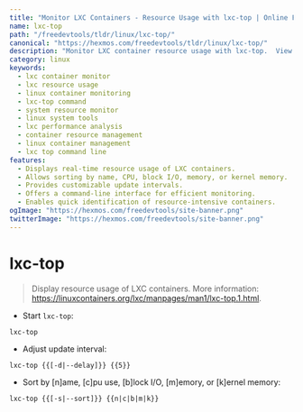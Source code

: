 ```yaml
---
title: "Monitor LXC Containers - Resource Usage with lxc-top | Online Free DevTools by Hexmos"
name: lxc-top
path: "/freedevtools/tldr/linux/lxc-top/"
canonical: "https://hexmos.com/freedevtools/tldr/linux/lxc-top/"
description: "Monitor LXC container resource usage with lxc-top.  View CPU, memory, and I/O statistics for Linux containers. Free online tool, no registration required."
category: linux
keywords:
  - lxc container monitor
  - lxc resource usage
  - linux container monitoring
  - lxc-top command
  - system resource monitor
  - linux system tools
  - lxc performance analysis
  - container resource management
  - linux container management
  - lxc top command line
features:
  - Displays real-time resource usage of LXC containers.
  - Allows sorting by name, CPU, block I/O, memory, or kernel memory.
  - Provides customizable update intervals.
  - Offers a command-line interface for efficient monitoring.
  - Enables quick identification of resource-intensive containers.
ogImage: "https://hexmos.com/freedevtools/site-banner.png"
twitterImage: "https://hexmos.com/freedevtools/site-banner.png"
---
```


# lxc-top

> Display resource usage of LXC containers.
> More information: <https://linuxcontainers.org/lxc/manpages/man1/lxc-top.1.html>.

- Start `lxc-top`:

`lxc-top`

- Adjust update interval:

`lxc-top {{[-d|--delay]}} {{5}}`

- Sort by [n]ame, [c]pu use, [b]lock I/O, [m]emory, or [k]ernel memory:

`lxc-top {{[-s|--sort]}} {{n|c|b|m|k}}`
